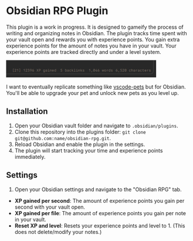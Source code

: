# Obsidian RPG Plugin

This plugin is a work in progress. It is designed to gameify the process of writing and organizing notes in Obsidian. The plugin tracks time spent with your vault open and rewards you with experience points. You gain extra experience points for the amount of notes you have in your vault. Your experience points are tracked directly and under a level system.

![Screenshot](./images/example.png)

I want to eventually replicate something like [vscode-pets](https://marketplace.visualstudio.com/items?itemName=tonybaloney.vscode-pets) but for Obsidian. You'll be able to upgrade your pet and unlock new pets as you level up.

## Installation

1. Open your Obsidian vault folder and navigate to `.obsidian/plugins`.
2. Clone this repository into the plugins folder: `git clone git@github.com:name/obsidian-rpg.git`.
3. Reload Obsidian and enable the plugin in the settings.
4. The plugin will start tracking your time and experience points immediately.

## Settings

1. Open your Obsidian settings and navigate to the "Obsidian RPG" tab.

- **XP gained per second**: The amount of experience points you gain per second with your vault open.
- **XP gained per file**: The amount of experience points you gain per note in your vault.
- **Reset XP and level**: Resets your experience points and level to 1. (This does not delete/modify your notes.)
